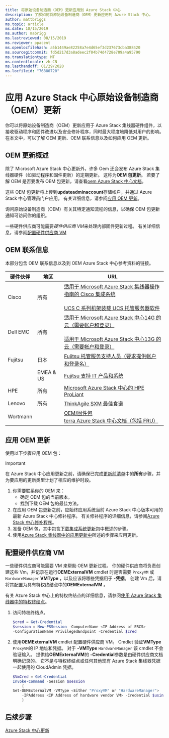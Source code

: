 ```yaml
---
title: 将原始设备制造商（OEM）更新应用到 Azure Stack 中心
description: 了解如何将原始设备制造商（OEM）更新应用到 Azure Stack 中心。
author: mattbriggs
ms.topic: article
ms.date: 10/15/2019
ms.author: mabrigg
ms.lastreviewed: 08/15/2019
ms.reviewer: ppacent
ms.openlocfilehash: a5b1449ae82258a7e4d65ef3d237673cba388420
ms.sourcegitcommit: fd5d217d3a8adeec2f04b74d4728e709a4a95790
ms.translationtype: MT
ms.contentlocale: zh-CN
ms.lasthandoff: 01/29/2020
ms.locfileid: "76880720"
---
```

# <a name="apply-azure-stack-hub-original-equipment-manufacturer-oem-updates"></a>应用 Azure Stack 中心原始设备制造商（OEM）更新

你可以将原始设备制造商（OEM）更新应用于 Azure Stack 集线器硬件组件，以接收驱动程序和固件改进以及安全修补程序，同时最大程度地降低对用户的影响。 在本文中，可以了解 OEM 更新、OEM 联系信息以及如何应用 OEM 更新。

## <a name="overview-of-oem-updates"></a>OEM 更新概述

除了 Microsoft Azure Stack 中心更新外，许多 Oem 还会发布 Azure Stack 集线器硬件（如驱动程序和固件更新）的定期更新。 这称为**OEM 包更新**。 若要了解 OEM 是否要发布 OEM 包更新，请查看[oem Azure Stack 中心文档](#oem-contact-information)。

这些 OEM 包更新将上传到**updateadminaccount**存储帐户，并通过 Azure Stack 中心管理员门户应用。 有关详细信息，请参阅[应用 OEM 更新](#apply-oem-updates)。

询问原始设备制造商（OEM）有关其特定通知流程的信息，以确保 OEM 包更新通知可访问你的组织。

一些硬件供应商可能需要*硬件供应商 VM*来处理内部固件更新过程。 有关详细信息，请参阅[配置硬件供应商 VM](#configure-hardware-vendor-vm)

## <a name="oem-contact-information"></a>OEM 联系信息 

本部分包含 OEM 联系信息以及到 OEM Azure Stack 中心参考资料的链接。

| 硬件伙伴 | 地区 | URL |
|------------------|--------|-------------------------------------------------------------------------------------------------------------------------------------------------------------------------------------------------------------------------------------------------------------------------------------------------------------------------------------------|
| Cisco | 所有 | [适用于 Microsoft Azure Stack 集线器操作指南的 Cisco 集成系统](https://aka.ms/aa708e2)<br><br>[UCS C 系列机架装载 UCS 托管服务器软件](https://aka.ms/aa700rq) |
| Dell EMC | 所有 | [适用于 Microsoft Azure Stack 中心14G 的云（需要帐户和登录）](https://support.emc.com/downloads/44615_Cloud-for-Microsoft-Azure-Stack-14G)<br><br>[适用于 Microsoft Azure Stack 中心13G 的云（需要帐户和登录）](https://support.emc.com/downloads/42238_Cloud-for-Microsoft-Azure-Stack-13G) |
| Fujitsu | 日本 | [Fujitsu 托管服务支持人员（要求提供帐户和登录名）](https://eservice.fujitsu.com/supportdesk-web/) |
|  | EMEA & US | [Fujitsu 支持 IT 产品和系统](https://support.ts.fujitsu.com/IndexContact.asp?lng=COM&ln=no&LC=del) |
| HPE | 所有 | [Microsoft Azure Stack 中心的 HPE ProLiant](http://www.hpe.com/info/MASupdates) |
| Lenovo | 所有 | [ThinkAgile SXM 最佳食谱](https://datacentersupport.lenovo.com/us/en/solutions/ht505122)
| Wortmann |  | [OEM/固件包](https://aka.ms/AA6z600)<br>[terra Azure Stack 中心文档（包括 FRU）](https://aka.ms/aa6zktc)

## <a name="apply-oem-updates"></a>应用 OEM 更新

使用以下步骤应用 OEM 包：

> [!IMPORTANT]
> 在 Azure Stack 中心应用更新之前，请确保已完成[更新前清单](release-notes-checklist.md)中的**所有**步骤，并为要应用的更新类型计划了相应的维护时段。

1. 你需要联系你的 OEM 来：
      - 确定 OEM 包的当前版本。  
      - 找到下载 OEM 包的最佳方法。  
2. 在应用 OEM 包更新之前，应始终应用系统当前 Azure Stack 中心版本可用的最新 Azure Stack 中心修补程序。 有关修补程序的详细信息，请参阅[Azure Stack 中心修补程序](azure-stack-servicing-policy.md)。
3. 准备 OEM 包，其中包含[下载集成系统更新包](azure-stack-servicing-policy.md)中概述的步骤。
4. 使用[Azure Stack 集线器中的应用更新中](azure-stack-apply-updates.md)所述的步骤来应用更新。

## <a name="configure-hardware-vendor-vm"></a>配置硬件供应商 VM

一些硬件供应商可能需要 VM 来帮助 OEM 更新过程。 你的硬件供应商将负责创建这些 Vm，并记录在运行**OEMExternalVM** cmdlet 时是否需要 `ProxyVM` 或 `HardwareManager` **VMType** ，以及应该将哪些凭据用于 **-凭据**。 创建 Vm 后，请将其配置为具有特权终结点中的**OEMExternalVM** 。

有关 Azure Stack 中心上的特权终结点的详细信息，请参阅[使用 Azure Stack 集线器中的特权终结点](azure-stack-privileged-endpoint.md)。

1.  访问特权终结点。

    ```powershell  
    $cred = Get-Credential
    $session = New-PSSession -ComputerName <IP Address of ERCS>
    -ConfigurationName PrivilegedEndpoint -Credential $cred
    ```

2. 使用**OEMExternalVM** cmdlet 配置硬件供应商 VM。 Cmdlet 验证**VMType** `ProxyVM`的 IP 地址和凭据。 对于 **-VMType** `HardwareManager` 该 cmdlet 不会验证输入。 提供给**OEMExternalVM**的 **-Credential**参数是由硬件供应商文档明确记录的。  它不是与特权终结点或任何其他现有 Azure Stack 集线器凭据一起使用的 CloudAdmin 凭据。

    ```powershell  
    $VmCred = Get-Credential
    Invoke-Command -Session $session
        { 
    Set-OEMExternalVM -VMType <Either "ProxyVM" or "HardwareManager">
        -IPAddress <IP Address of hardware vendor VM> -Credential $using:VmCred
        }
    ```

## <a name="next-steps"></a>后续步骤

[Azure Stack 中心更新](azure-stack-updates.md)

